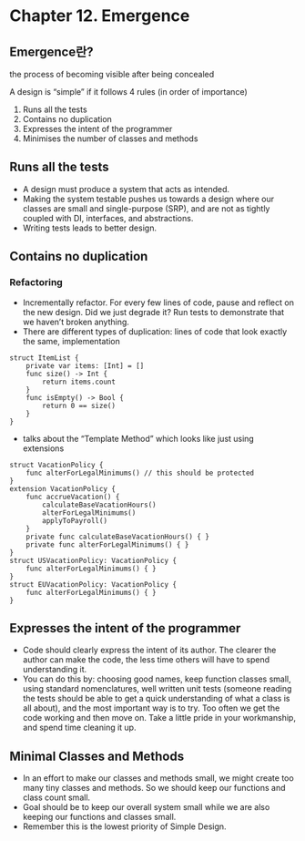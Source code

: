 # Chapter 12. Emergence

## Emergence란?

the process of becoming visible after being concealed

A design is “simple” if it follows 4 rules (in order of importance)

1. Runs all the tests
2. Contains no duplication
3. Expresses the intent of the programmer
4. Minimises the number of classes and methods

## **Runs all the tests**

- A design must produce a system that acts as intended.
- Making the system testable pushes us towards a design where our classes are small and single-purpose (SRP), and are not as tightly coupled with DI, interfaces, and abstractions.
- Writing tests leads to better design.

## Contains no duplication

### **Refactoring**

- Incrementally refactor. For every few lines of code, pause and reflect on the new design. Did we just degrade it? Run tests to demonstrate that we haven’t broken anything.
- There are different types of duplication: lines of code that look exactly the same, implementation

```
struct ItemList {
    private var items: [Int] = []
    func size() -> Int {
        return items.count
    }
    func isEmpty() -> Bool {
        return 0 == size()
    }
}
```

- talks about the “Template Method” which looks like just using extensions

```
struct VacationPolicy {
    func alterForLegalMinimums() // this should be protected
}
extension VacationPolicy {
    func accrueVacation() {
        calculateBaseVacationHours()
        alterForLegalMinimums()
        applyToPayroll()
    }
    private func calculateBaseVacationHours() { }
    private func alterForLegalMinimums() { }
}
struct USVacationPolicy: VacationPolicy {
    func alterForLegalMinimums() { }
}
struct EUVacationPolicy: VacationPolicy {
    func alterForLegalMinimums() { }
}
```

## Expresses the intent of the programmer

- Code should clearly express the intent of its author. The clearer the author can make the code, the less time others will have to spend understanding it.
- You can do this by: choosing good names, keep function classes small, using standard nomenclatures, well written unit tests (someone reading the tests should be able to get a quick understanding of what a class is all about), and the most important way is to try. Too often we get the code working and then move on. Take a little pride in your workmanship, and spend time cleaning it up.

## **Minimal Classes and Methods**

- In an effort to make our classes and methods small, we might create too many tiny classes and methods. So we should keep our functions and class count small.
- Goal should be to keep our overall system small while we are also keeping our functions and classes small.
- Remember this is the lowest priority of Simple Design.